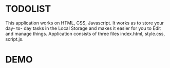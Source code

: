 # TODOLIST
This application works on HTML, CSS, Javascript. It works as to store your day- to- day tasks in the Local Storage and makes it easier for you to Edit and manage things.
Application consists of three files index.html, style.css, script.js.


# DEMO 

